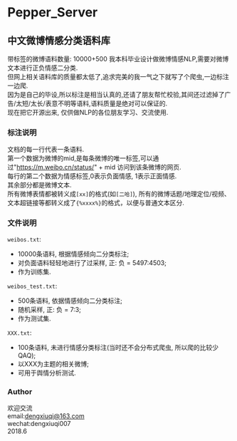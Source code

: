 # Pepper_Server
## 中文微博情感分类语料库
带标签的微博语料数量: 10000+500
我本科毕业设计做微博情感NLP,需要对微博文本进行正负情感二分类.  
但网上相关语料库的质量都太低了,追求完美的我一气之下就写了个爬虫,一边标注一边爬.  
因为是自己的毕设,所以标注是相当认真的,还请了朋友帮忙校验,其间还过滤掉了广告/太短/太长/表意不明等语料,语料质量是绝对可以保证的.  
现在把它开源出来, 仅供做NLP的各位朋友学习、交流使用.

### 标注说明
文档的每一行代表一条语料.  
第一个数据为微博的mid,是每条微博的唯一标签,可以通过"https://m.weibo.cn/status/" + mid 访问到该条微博的网页.  
每行的第二个数据为情感标签,0表示负面情感, 1表示正面情感.  
其余部分都是微博文本.  
所有微博表情都被转义成`[xx]`的格式(如`[二哈]`), 所有的微博话题/地理定位/视频、文本超链接等都转义成了`{%xxxx%}`的格式，以便与普通文本区分.

### 文件说明
`weibos.txt`:
* 10000条语料, 根据情感倾向二分类标注;
* 对负面语料轻轻地进行了过采样, 正: 负 = 5497:4503;
* 作为训练集.

`weibos_test.txt`:
* 500条语料, 依据情感倾向二分类标注;
* 随机采样, 正: 负 = 7:3;
* 作为测试集.

`XXX.txt`:
* 100条语料, 未进行情感分类标注(当时还不会分布式爬虫, 所以爬的比较少QAQ);
* 以XXX为主题的相关微博;
* 可用于舆情分析测试.

### Author
欢迎交流  
email:dengxiuqi@163.com  
wechat:dengxiuqi007  
2018.6